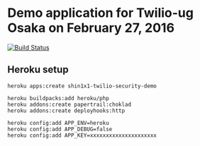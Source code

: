 # Demo application for Twilio-ug Osaka on February 27, 2016

[![Build Status](https://travis-ci.org/shin1x1/twilio-api-security-demo.svg?branch=master)](https://travis-ci.org/shin1x1/twilio-api-security-demo)

## Heroku setup

```
heroku apps:create shin1x1-twilio-security-demo

heroku buildpacks:add heroku/php
heroku addons:create papertrail:choklad
heroku addons:create deployhooks:http

heroku config:add APP_ENV=heroku
heroku config:add APP_DEBUG=false
heroku config:add APP_KEY=xxxxxxxxxxxxxxxxxxxxx
```